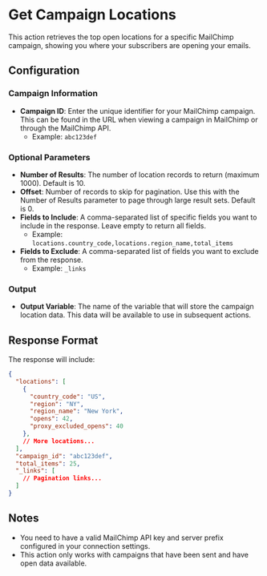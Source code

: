 # Get Campaign Locations

This action retrieves the top open locations for a specific MailChimp campaign, showing you where your subscribers are opening your emails.

## Configuration

### Campaign Information

- **Campaign ID**: Enter the unique identifier for your MailChimp campaign. This can be found in the URL when viewing a campaign in MailChimp or through the MailChimp API.
  - Example: `abc123def`

### Optional Parameters

- **Number of Results**: The number of location records to return (maximum 1000). Default is 10.
- **Offset**: Number of records to skip for pagination. Use this with the Number of Results parameter to page through large result sets. Default is 0.
- **Fields to Include**: A comma-separated list of specific fields you want to include in the response. Leave empty to return all fields.
  - Example: `locations.country_code,locations.region_name,total_items`
- **Fields to Exclude**: A comma-separated list of fields you want to exclude from the response.
  - Example: `_links`

### Output

- **Output Variable**: The name of the variable that will store the campaign location data. This data will be available to use in subsequent actions.

## Response Format

The response will include:

```json
{
  "locations": [
    {
      "country_code": "US",
      "region": "NY",
      "region_name": "New York",
      "opens": 42,
      "proxy_excluded_opens": 40
    },
    // More locations...
  ],
  "campaign_id": "abc123def",
  "total_items": 25,
  "_links": [
    // Pagination links...
  ]
}
```

## Notes

- You need to have a valid MailChimp API key and server prefix configured in your connection settings.
- This action only works with campaigns that have been sent and have open data available.